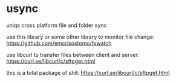 # usync
uniqs cross platform file and folder sync

use this library or some other library to monitor file change:
https://github.com/emcrisostomo/fswatch

use libcurl to transfer files between client and server:
https://curl.se/libcurl/c/sftpget.html

this is a total package of shit:
https://curl.se/libcurl/c/sftpget.html
